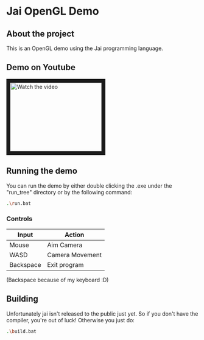 # Jai OpenGL Demo

## About the project
This is an OpenGL demo using the Jai programming language.

## Demo on Youtube
<a href="http://www.youtube.com/watch?feature=player_embedded&v=ck2bvbOGXHA" target="_blank">
 <img src="http://img.youtube.com/vi/ck2bvbOGXHA/mqdefault.jpg" alt="Watch the video" width="240" height="180" border="10" />
</a>

## Running the demo
You can run the demo by either double clicking the .exe under the "run_tree" directory or by the following command:

```bash
.\run.bat
```

### Controls
| Input | Action |
| ----- | ------ |
| Mouse | Aim Camera |
| WASD | Camera Movement |
| Backspace | Exit program |

(Backspace because of my keyboard :D)

## Building
Unfortunately jai isn't released to the public just yet. So if you don't have the compiler, you're out of luck!
Otherwise you just do:

```bash
.\build.bat
```
